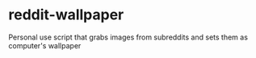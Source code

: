 # reddit-wallpaper
Personal use script that grabs images from subreddits and sets them as computer's wallpaper
